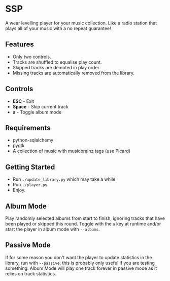 SSP
===

A wear levelling player for your music collection.
Like a radio station that plays all of your music with a no repeat guarantee!

Features
--------
* Only two controls.
* Tracks are shuffled to equalise play count.
* Skipped tracks are demoted in play order.
* Missing tracks are automatically removed from the library.

Controls
--------
* __ESC__ - Exit
* __Space__ - Skip current track
* __a__ - Toggle album mode


Requirements
------------
* python-sqlalchemy
* pygtk
* A collection of music with musicbrainz tags (use Picard)


Getting Started
---------------
* Run `./update_library.py` which may take a while.
* Run `./player.py`.
* Enjoy.

Album Mode
------------
Play randomly selected albums from start to finish, ignoring tracks that have been played or skipped this round.
Toggle with the `a` key at runtime and/or start the player in album mode with `--albums`.

Passive Mode
------------
If for some reason you don't want the player to update statistics in the library,
run with `--passive`, this is probably only useful if you are testing something.
Album Mode will play one track forever in passive mode as it relies on track statistics.
